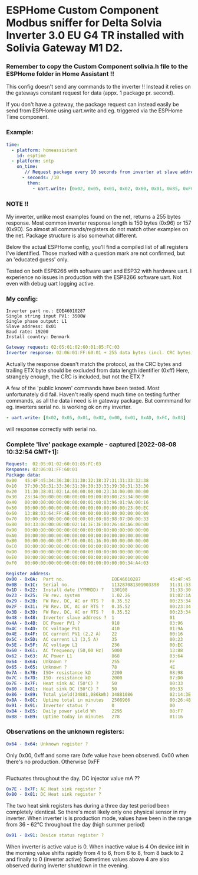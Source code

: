 
#          ESPHome Custom Component Modbus sniffer for Delta Solvia Inverter 3.0 EU G4 TR installed with Solivia Gateway M1 D2.

### Remember to copy the Custom Component solivia.h file to the ESPHome folder in Home Assistant !!

This config doesn't send any commands to the inverter !!
Instead it relies on the gateways constant request for data (appx. 1 package pr. second).

If you don't have a gateway, the package request can instead easily be send from
ESPHome using uart.write and eg. triggered via the ESPHome Time component.

### Example:
```yaml
time:
  - platform: homeassistant
    id: esptime
  - platform: sntp
    on_time:
       // Request package every 10 seconds from inverter at slave address: 0x01
      - seconds: /10
        then:
          - uart.write: [0x02, 0x05, 0x01, 0x02, 0x60, 0x01, 0x85, 0xFC, 0x03]
```

### NOTE !!
My inverter, unlike most examples found on the net, returns a 255 bytes
response. Most common inverter response length is 150 bytes (0x96) or 157 (0x9D).
So almost all commands/registers do not match other examples on the net.
Package structure is also somewhat different.

Below the actual ESPHome config, you'll find a compiled list of all registers
I've identified. Those marked with a question mark are not confirmed,
but an 'educated guess' only.

Tested on both ESP8266 with software uart and ESP32 with hardware uart.
I experience no issues in production with the ESP8266 software uart.
Not even with debug uart logging active.

### My config:
```
Inverter part no.: EOE46010287
Single string input PV1: 3500W
Single phase output: L1
Slave address: 0x01
Baud rate: 19200
Install country: Denmark
```

```yaml
Gateway request: 02:05:01:02:60:01:85:FC:03
Inverter response: 02:06:01:FF:60:01 + 255 data bytes (incl. CRC bytes) + ETX byte
```

Actually the response doesn't match the protocol, as the CRC bytes and trailing
ETX byte should be excluded from data length identifier (0xff)
Here, strangely enough, the CRC is included, but not the ETX ?

A few of the 'public known' commands have been tested. Most unfortunately did fail.
Haven't really spend much time on testing further commands, as all the data
i need is in gateway package.
But commmand for eg. inverters serial no. is working ok on my inverter.
```yaml
- uart.write: [0x02, 0x05, 0x01, 0x02, 0x00, 0x01, 0xAD, 0xFC, 0x03]
```
will response correctly with serial no.

### Complete 'live' package example - captured [2022-08-08 10:32:54 GMT+1]:

```yaml
Request:  02:05:01:02:60:01:85:FC:03
Response: 02:06:01:FF:60:01
Package data:
0x00   45:4F:45:34:36:30:31:30:32:38:37:31:31:33:32:38
0x10   37:30:38:31:33:30:31:30:30:33:33:39:38:31:33:30
0x20   31:30:38:01:02:1A:00:00:00:00:23:34:00:00:00:00
0x30   23:34:00:00:00:00:00:00:00:00:00:00:23:34:00:00
0x40   00:00:00:00:00:00:00:00:01:00:03:96:01:9A:00:16
0x50   00:00:00:00:00:00:00:00:00:00:00:00:00:23:00:EC
0x60   13:88:03:64:FF:4E:00:00:00:00:00:00:00:00:00:00
0x70   00:00:00:00:00:00:00:00:00:00:08:98:07:D0:00:33
0x80   00:33:00:00:00:00:02:14:3E:3E:00:26:48:A6:00:00
0x90   00:00:00:00:00:00:00:00:00:00:00:00:00:00:00:00
0xA0   00:00:00:00:00:00:00:00:00:00:00:00:00:00:00:00
0xB0   00:00:00:00:08:F7:00:00:01:16:00:00:00:00:00:00
0xC0   00:00:00:00:00:00:00:00:00:00:00:00:00:00:00:00
0xD0   00:00:00:00:00:00:00:00:00:00:00:00:00:00:00:00
0xE0   00:00:00:00:00:00:00:00:00:00:00:00:00:00:00:00
0xF0   00:00:00:00:00:00:00:00:00:00:00:00:00:34:A4:03

Register address:
0x00 - 0x0A:  Part no.                  EOE46010287           45:4F:45:34:36:30:31:30:32:38:37
0x0B - 0x1C:  Serial no.                113287081301003398    31:31:33:32:38:37:30:38:31:33:30:31:30:30:33:33:39:38
0x1D - 0x22:  Install date (YYMMDD) ?   130108                31:33:30:31:30:38
0x23 - 0x25:  FW rev. system            1.02.26               01:02:1A
0x29 - 0x2B:  FW Rev. DC, AC or RTS ?   0.35.52               00:23:34
0x2F - 0x31:  FW Rev. DC, AC or RTS ?   0.35.52               00:23:34
0x3B - 0x3D:  FW Rev. DC, AC or RTS ?   0.35.52               00:23:34
0x48 - 0x48:  Inverter slave address ?  1                     01
0x4A - 0x4B:  DC Power PV1 ?            918                   03:96
0x4C - 0x4D:  DC voltage PV1            410                   01:9A
0x4E - 0x4F:  DC current PV1 (2,2 A)    22                    00:16
0x5C - 0x5D:  AC current L1 (3,5 A)     35                    00:23
0x5E - 0x5F:  AC voltage L1             236                   00:EC
0x60 - 0x61:  AC frequency (50,00 Hz)   5000                  13:88
0x62 - 0x63:  AC Power L1               868                   03:64
0x64 - 0x64:  Unknown ?                 255                   FF
0x65 - 0x65:  Unknown ?                 78                    4E
0x7A - 0x7B:  ISO+ resistance kΩ        2200                  08:98
0x7C - 0x7D:  ISO- resistance kΩ        2000                  07:D0
0x7E - 0x7F:  Heat sink AC (50°C) ?     50                    00:33
0x80 - 0x81:  Heat sink DC (50°C) ?     50                    00:33
0x86 - 0x89:  Total yield(34881,086kWh) 34881086              02:14:3E:3E
0x8A - 0x8C:  Uptime total in minutes   2508966               00:26:48:A6
0x91 - 0x91:  Inverter status ?         0                     00
0xB4 - 0xB5:  Daily power yield Wh      2295                  08:F7
0xB8 - 0xB9:  Uptime today in minutes   278                   01:16
```

### Observations on the unknown registers:

```yaml
0x64 - 0x64: Unknown register ?
```
Only 0x00, 0xff and some rare 0xfe value have been observed. 0x00 when there's no production. Otherwise 0xFF

```yaml0x65 - 0x65: Unknown register ?
```
Fluctuates throughout the day. DC injector value mA ??

```yaml
0x7E - 0x7F: AC Heat sink register ?
0x80 - 0x81: DC Heat sink register ?
```
The two heat sink registers has during a three day test period been completely identical.
So there's most likely only one physical sensor in my inverter.
When inverter is is production mode, values have been in the range from 36 - 62°C throughout the day (high summer period)

```yaml
0x91 - 0x91: Device status register ?
```
When inverter is active value is 0. When inactive value is 4
On device init in the morning value shifts rapidly from 4 to 6, from 6 to 8, from 8 back to 2 and finally to 0 (inverter active)
Sometimes values above 4 are also observed during inverter shutdown in the evening.
